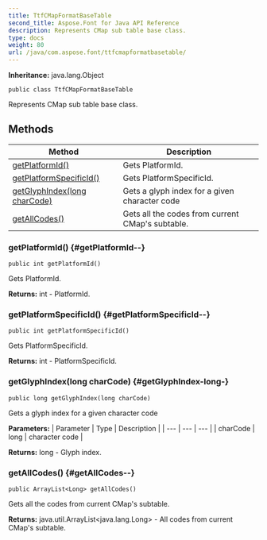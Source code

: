 ```yaml
---
title: TtfCMapFormatBaseTable
second_title: Aspose.Font for Java API Reference
description: Represents CMap sub table base class.
type: docs
weight: 80
url: /java/com.aspose.font/ttfcmapformatbasetable/
---
```

**Inheritance:**
java.lang.Object
```
public class TtfCMapFormatBaseTable
```

Represents CMap sub table base class.
## Methods

| Method | Description |
| --- | --- |
| [getPlatformId()](#getPlatformId--) | Gets PlatformId. |
| [getPlatformSpecificId()](#getPlatformSpecificId--) | Gets PlatformSpecificId. |
| [getGlyphIndex(long charCode)](#getGlyphIndex-long-) | Gets a glyph index for a given character code |
| [getAllCodes()](#getAllCodes--) | Gets all the codes from current CMap's subtable. |
### getPlatformId() {#getPlatformId--}
```
public int getPlatformId()
```


Gets PlatformId.

**Returns:**
int - PlatformId.
### getPlatformSpecificId() {#getPlatformSpecificId--}
```
public int getPlatformSpecificId()
```


Gets PlatformSpecificId.

**Returns:**
int - PlatformSpecificId.
### getGlyphIndex(long charCode) {#getGlyphIndex-long-}
```
public long getGlyphIndex(long charCode)
```


Gets a glyph index for a given character code

**Parameters:**
| Parameter | Type | Description |
| --- | --- | --- |
| charCode | long | character code |

**Returns:**
long - Glyph index.
### getAllCodes() {#getAllCodes--}
```
public ArrayList<Long> getAllCodes()
```


Gets all the codes from current CMap's subtable.

**Returns:**
java.util.ArrayList<java.lang.Long> - All codes from current CMap's subtable.
